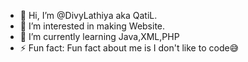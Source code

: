 - 👋 Hi, I’m @DivyLathiya aka QatiL.
- 👀 I’m interested in making Website.
- 🌱 I’m currently learning Java,XML,PHP
- ⚡ Fun fact: Fun fact about me is I don't like to code😅

<!---
DivyLathiya/DivyLathiya is a ✨ special ✨ repository because its `README.md` (this file) appears on your GitHub profile.
You can click the Preview link to take a look at your changes.
--->
